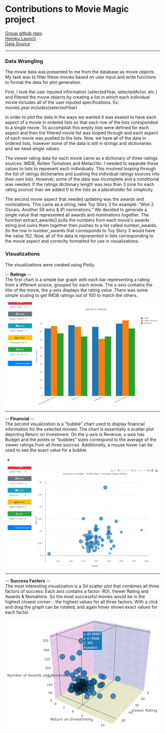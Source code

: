 # Contributions to Movie Magic project


[Group github repo](https://github.com/vasmarm/Movie-Hawks)  
[Heroku Launch](https://obscure-bastion-66936.herokuapp.com/)\
[Data Source](https://www.kaggle.com/tmdb/tmdb-movie-metadata) 
***

### Data Wrangling

The movie data was presented to me from the database as movie objects. My task was to filter these movies based on user input and write functions to format the data for plot generation. 

First, I took the user inputed information (selectedYear, selectedActor, etc.) and filtered the movie objects by creating a list in which each individual movie includes all of the user inputed specifications. Ex: movies.year.includes(selectedYear)

In order to plot the data in the ways we wanted it was easiest to have each aspect of a movie in ordered lists so that each row of the lists coresponded to a single movie. To accomplish this empty lists were defined for each aspect and then the filtered movie list was looped through and each aspect of each movie was pushed to the lists. Now, we have all of the data in ordered lists, however some of the data is still in strings and dictionaries and we need single values. 

The viewer rating data for each movie came as a dictionary of three ratings sources: IMDB, Rotten Tomatoes and Metacritic. I needed to separate these values to lists to represent each individually. This involved looping through the list of ratings dictionaries and pushing the individual ratings sources into their own lists. However, some of the data was incomplete and a conditional was needed. If the ratings dictionary length was less than 3 (one for each rating source) than we added 0 to the lists as a placeholder for simplicity. 

The second movie aspect that needed updating was the awards and nominations. This came as a string, take Toy Story 3 for example: "Won 2 Oscars. Another 59 wins & 91 nominations." We decided to generate a single value that represented all awards and nominations together. The function extract_awards() pulls the numbers from each movie's awards string and sums them together then pushes to a list called number_awards. So the row in number_awards that corresponds to Toy Story 3 would have the value 152. Now, all of the data is represented in lists corresponding to the movie aspect and correclty formatted for use in visualizations. 

### Visualizations

The visualizations were created using Plotly. 

-- __Ratings__ -- \
The first chart is a simple bar graph with each bar representing a rating from a different source, grouped for each movie. The x-axis contains the title of the movie, the y-axis displays the rating value .There was some simple scaling to get IMDB ratings out of 100 to match the others. 


<p align="center">
  <img src="images/ratings_nolan.PNG">
</p>

***

-- __Financial__ -- \
The second visualization is a "bubble" chart used to display financial information for the selected movies. The chart is essentially a scatter plot depicting Return on Investment. On the y-axis is Revenue, x-axis has Budget and the points or "bubbles" sizes correspond to the average of the viewer ratings from all three sources. Additionally, a mouse hover can be used to see the exact value for a bubble. 

-

<p align="center">
  <img src="images/financial_adventure.PNG">
</p>

***

-- __Success Factors__ -- \
The most interesting visualization is a 3d scatter plot that combines all three factors of success. Each axis contains a factor: ROI, Viewer Rating and Awards & Nomations. So the most successful movies would be in the highest closest corner-- the highest values for all three factors. With a click and drag the graph can be rotated, and again hover shows exact values for each factor. 



<p align="center">
  <img src="images/movie_magic.png">
</p>





